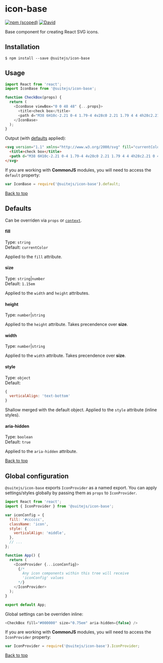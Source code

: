 # icon-base <a name="top"></a>

[![npm (scoped)](https://img.shields.io/npm/v/@suitejs/icon-base.svg?style=flat-square)](https://www.npmjs.com/package/@suitejs/icon-base) [![David](https://david-dm.org/suitejs/suitejs/status.svg?path=packages/icon-base&style=flat-square)](https://david-dm.org/suitejs/suitejs?path=packages/icon-base)

Base component for creating React SVG icons.

## Installation

```
$ npm install --save @suitejs/icon-base
```

## Usage

```js
import React from 'react';
import IconBase from '@suitejs/icon-base';

function CheckBox(props) {
  return (
    <IconBase viewBox="0 0 48 48" {...props}>
      <title>check box</title>
      <path d="M38 6H10c-2.21 0-4 1.79-4 4v28c0 2.21 1.79 4 4 4h28c2.21 0 4-1.79 4-4V10c0-2.21-1.79-4-4-4zM20 34L10 24l2.83-2.83L20 28.34l15.17-15.17L38 16 20 34z" />
    </IconBase>
  );
}
```

Output (with [defaults](#defaults) applied):

```html
<svg version="1.1" xmlns="http://www.w3.org/2000/svg" fill="currentColor" height="1.15em" width="1.15em" aria-hidden="true" viewBox="0 0 48 48" style="vertical-align: text-bottom;">
  <title>check box</title>
  <path d="M38 6H10c-2.21 0-4 1.79-4 4v28c0 2.21 1.79 4 4 4h28c2.21 0 4-1.79 4-4V10c0-2.21-1.79-4-4-4zM20 34L10 24l2.83-2.83L20 28.34l15.17-15.17L38 16 20 34z"></path>
</svg>
```

If you are working with **CommonJS** modules, you will need to access the `default` property:

```js
var IconBase = require('@suitejs/icon-base').default;
```

[Back to top](#top)

<a name="defaults"></a>
## Defaults

Can be overriden via `props` or [`context`](#global-config).

#### fill

Type: `string`<br>
Default: `currentColor`

Applied to the `fill` attribute.

#### size

Type: `string`|`number`<br>
Default: `1.15em`

Applied to the `width` and `height` attributes.

#### height

Type: `number`|`string`

Applied to the `height` attribute. Takes precendence over **size**.

#### width

Type: `number`|`string`

Applied to the `width` attribute. Takes precendence over **size**.

#### style

Type: `object`<br>
Default:

```js
{
  verticalAlign: 'text-bottom'
}
```

Shallow merged with the default object. Applied to the `style` attribute (inline styles).

#### aria-hidden

Type: `boolean`<br>
Default: `true`

Applied to the `aria-hidden` attribute.

[Back to top](#top)

<a name="global-config"></a>
## Global configuration

`@suitejs/icon-base` exports `IconProvider` as a named export. You can apply settings/styles globally by passing them as `props` to `IconProvider`.

```js
import React from 'react';
import { IconProvider } from '@suitejs/icon-base';

var iconConfig = {
  fill: '#cccccc',
  className: 'icon',
  style: {
    verticalAlign: 'middle',
  },
  // ...
};

function App() {
  return (
    <IconProvider {...iconConfig}>
      {/*
        Any icon components within this tree will receive
        'iconConfig' values
      */}
    </IconProvider>
  );
}

export default App;
```

Global settings can be overriden inline:

```js
<CheckBox fill="#000000" size="0.75em" aria-hidden={false} />
```

If you are working with **CommonJS** modules, you will need to access the `IconProvider` property:

```js
var IconProvider = require('@suitejs/icon-base').IconProvider;
```

[Back to top](#top)
